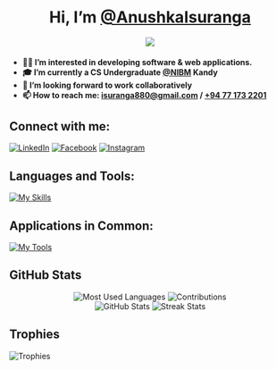 <h1 align="center">Hi, I’m <a href="https://anushkaisuranga.github.io/">@AnushkaIsuranga</a></h1>
<p align="center">
  <a href="https://visitcount.itsvg.in">
    <img src="https://visitcount.itsvg.in/api?id=AnushkaIsuranga&label=Profile%20Views&color=8&icon=1&pretty=true" />
  </a>
</p>

<h4>
  <ul>
    <li>👨‍💻 I’m interested in developing software & web applications.</li>
    <li>🎓 I’m currently a CS Undergraduate <a href="https://www.nibm.lk/">@NIBM</a> Kandy</li>
    <li>🤝 I’m looking forward to work collaboratively</li>
    <li>📫 How to reach me: <a href="mailto:isuranga880@gmail.com" target="_blank">isuranga880@gmail.com</a> / <a href="https://wa.me/+94771732201" target="_blank">+94 77 173 2201</a></li>
  </ul>
</h2>

## Connect with me:

[![LinkedIn](https://img.shields.io/badge/-LinkedIn-blue?style=flat&logo=linkedin&logoColor=white&link=https://www.linkedin.com/in/anushka-isuranga/)](https://www.linkedin.com/in/anushka-isuranga/)
[![Facebook](https://img.shields.io/badge/-Facebook-blue?style=flat&logo=facebook&logoColor=white&link=https://www.facebook.com/anush.780/)](https://www.facebook.com/anush.780/)
[![Instagram](https://img.shields.io/badge/-Instagram-purple?style=flat&logo=instagram&logoColor=white&link=https://www.instagram.com/aka_andy_780/)](https://www.instagram.com/aka_andy_780/)

## Languages and Tools:

[![My Skills](https://skillicons.dev/icons?i=cs,dotnet,c,cpp,html,css,javascript,php,bootstrap,vite,react,tailwind,mysql,python,kotlin,java,nodejs,mongodb,maven,spring)](https://skillicons.dev)


## Applications in Common:

[![My Tools](https://skillicons.dev/icons?i=windows,vscode,visualstudio,figma,github,pr,postman,androidstudio,stackoverflow)](https://skillicons.dev)

## GitHub Stats

<p align="center">
  <img src="https://github-readme-stats.vercel.app/api/top-langs/?username=AnushkaIsuranga&layout=compact&hide_border=true&langs_count=10&theme=tokyonight" alt="Most Used Languages">
  <img src="https://github-contributor-stats.vercel.app/api?username=AnushkaIsuranga&hide_border=true&theme=tokyonight" alt="Contributions"><br>
  <img src="https://github-readme-stats.vercel.app/api?username=AnushkaIsuranga&show_icons=true&hide_border=true&theme=tokyonight" alt="GitHub Stats">
  <img src="https://github-readme-streak-stats.herokuapp.com/?user=AnushkaIsuranga&hide_border=true&theme=tokyonight" alt="Streak Stats"><br>
</p>

## Trophies

<img src="https://github-profile-trophy.vercel.app/?username=AnushkaIsuranga&theme=onestar" alt="Trophies" align="center">



<!---
AnushkaIsuranga/AnushkaIsuranga is a ✨ special ✨ repository because its `README.md` (this file) appears on your GitHub profile.
You can click the Preview link to take a look at your changes.
--->
